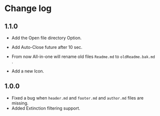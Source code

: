 # Change log

## 1.1.0

 

[^at 17:53:26  on 23/6/2023]: 

- Add the Open file directory Option.

- Add Auto-Close future after 10 sec.

- From now All-in-one will rename old files  `Readme.md` to `oldReadme.bak.md` .

- Add a new Icon.

  

## 1.0.0


  - Fixed a bug when `header.md` and `footer.md` and `author.md` files are missing.
  - Added Extinction filtering support.
